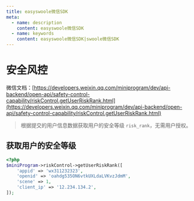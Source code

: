 ```yaml
---
title: easyswoole微信SDK
meta:
  - name: description
    content: easyswoole微信SDK
  - name: keywords
    content: easyswoole微信SDK|swoole微信SDK
---
```


# 安全风控

微信文档：[https://developers.weixin.qq.com/miniprogram/dev/api-backend/open-api/safety-control-capability/riskControl.getUserRiskRank.html](https://developers.weixin.qq.com/miniprogram/dev/api-backend/open-api/safety-control-capability/riskControl.getUserRiskRank.html)

> 根据提交的用户信息数据获取用户的安全等级 `risk_rank`，无需用户授权。

## 获取用户的安全等级

```php
<?php
$miniProgram->riskControl->getUserRiskRank([
    'appid' => 'wx311232323',
    'openid' => 'oahdg535ON6vtkUXLdaLVKvzJdmM',
    'scene' => 1,
    'client_ip' => '12.234.134.2',
]);
```